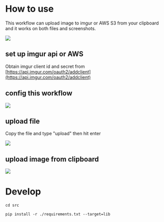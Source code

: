 # How to use

This workflow can upload image to imgur or AWS S3 from your clipboard and it works on both files and screenshots. 

![](https://cdn.pandorica.io/alfread-upload/2019-08-27/500a0a0d692ea0b6462079ba26a747c2.png)

## set up imgur api or AWS

Obtain imgur client id and secret from [https://api.imgur.com/oauth2/addclient](https://api.imgur.com/oauth2/addclient)

## config this workflow

![](https://cdn.pandorica.io/alfread-upload/2019-08-27/79ab44457089ee0d5c2f814c99d8a313.png)


## upload  file

Copy the file and type "upload" then hit enter

![](https://i.imgur.com/YIFsssS.gif)

## upload image from clipboard

![](https://cdn.pandorica.io/alfread-upload/2019-08-27/1549f07549bf13a1b3ce4b1c0cdb5b3c.gif)

# Develop

```
cd src

pip install -r ./requirements.txt --target=lib
```
